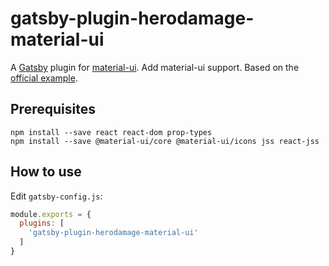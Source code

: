 # gatsby-plugin-herodamage-material-ui

A [Gatsby](https://github.com/gatsbyjs/gatsby) plugin for [material-ui](https://github.com/mui-org/material-ui).
Add material-ui support.
Based on the [official example](https://github.com/mui-org/material-ui/tree/master/examples/gatsby).

## Prerequisites

```
npm install --save react react-dom prop-types
npm install --save @material-ui/core @material-ui/icons jss react-jss
```

## How to use

Edit `gatsby-config.js`:
```javascript
module.exports = {
  plugins: [
    'gatsby-plugin-herodamage-material-ui'
  ]
}
```
